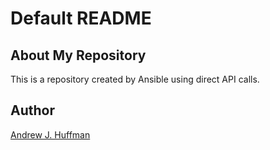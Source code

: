 
# Default README
## About My Repository
This is a repository created by Ansible using direct API calls.
## Author
[Andrew J. Huffman](mailto:ahuffman@redhat.com)
